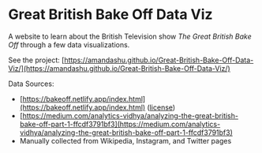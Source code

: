 # Great British Bake Off Data Viz

A website to learn about the British Television show *The Great British Bake Off* through a few data visualizations.

See the project: [https://amandashu.github.io/Great-British-Bake-Off-Data-Viz/](https://amandashu.github.io/Great-British-Bake-Off-Data-Viz/)

Data Sources:
- [https://bakeoff.netlify.app/index.html](https://bakeoff.netlify.app/index.html) ([license](https://bakeoff.netlify.app/license))
- [https://medium.com/analytics-vidhya/analyzing-the-great-british-bake-off-part-1-ffcdf3791bf3](https://medium.com/analytics-vidhya/analyzing-the-great-british-bake-off-part-1-ffcdf3791bf3)
- Manually collected from Wikipedia, Instagram, and Twitter pages



